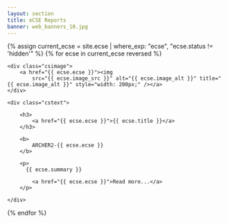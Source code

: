 ```yaml
---
layout: section
title: eCSE Reports
banner: web_banners_10.jpg
---
```





{% assign current_ecse = site.ecse | where_exp: "ecse", "ecse.status != 'hidden'" %}
{% for ecse in current_ecse reversed %}



<div class="casestudy">

	<div class="csimage">
		<a href="{{ ecse.ecse }}"><img
			src="{{ ecse.image_src }}" alt="{{ ecse.image_alt }}" title="{{ ecse.image_alt }}" style="width: 200px;" /></a>
	</div>

	<div class="cstext">

		<h3>
			<a href="{{ ecse.ecse }}">{{ ecse.title }}</a>
		</h3>

		<b>
			ARCHER2-{{ ecse.ecse }}
		</b>

		<p>
          {{ ecse.summary }}
		 
			<a href="{{ ecse.ecse }}">Read more...</a>
		</p>

	</div>
</div>






{% endfor %}







